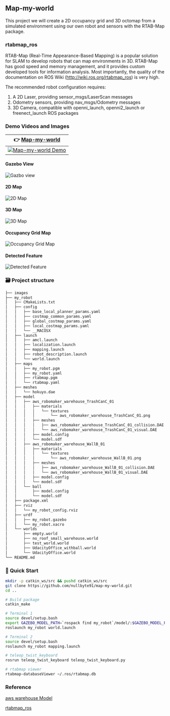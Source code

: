 ## Map-my-world
This project we will create a 2D occupancy grid and 3D octomap from a simulated environment using our own robot and sensors with the RTAB-Map package.

### rtabmap_ros
RTAB-Map (Real-Time Appearance-Based Mapping) is a popular solution for SLAM to develop robots that can map environments in 3D. RTAB-Map has good speed and memory management, and it provides custom developed tools for information analysis. Most importantly, the quality of the documentation on ROS Wiki (http://wiki.ros.org/rtabmap_ros) is very high.

The recommended robot configuration requires:

1. A 2D Laser, providing sensor_msgs/LaserScan messages
2. Odometry sensors, providing nav_msgs/Odometry messages
3. 3D Camera, compatible with openni_launch, openni2_launch or freenect_launch ROS packages

### Demo Videos and Images
| 👉 [Map-my-world](https://youtu.be/PF4Z7xRsVOM) |
| ------------------------------------------------------------ |
| [![Map-my-world Demo](https://github.com/nullbyte91/map-my-world/blob/master/images/HLD_View.png)](https://youtu.be/PF4Z7xRsVOM) |

#### Gazebo View
![Gazbo view](https://github.com/nullbyte91/map-my-world/blob/master/images/gazebo_view.png)

#### 2D Map
![2D Map](https://github.com/nullbyte91/map-my-world/blob/master/images/2d_map_update.png)

#### 3D Map
![3D Map](https://github.com/nullbyte91/map-my-world/blob/master/images/3d_map.png)

#### Occupancy Grid Map
![Occupancy Grid Map](https://github.com/nullbyte91/map-my-world/blob/master/images/occupancy_grid_map.png)

#### Detected Feature
![Detected Feature](https://github.com/nullbyte91/map-my-world/blob/master/images/Detected_Feature.png)

### 🗃 Project structure
```python
├── images
├── my_robot
│   ├── CMakeLists.txt
│   ├── config
│   │   ├── base_local_planner_params.yaml
│   │   ├── costmap_common_params.yaml
│   │   ├── global_costmap_params.yaml
│   │   ├── local_costmap_params.yaml
│   │   └── __MACOSX
│   ├── launch
│   │   ├── amcl.launch
│   │   ├── localization.launch
│   │   ├── mapping.launch
│   │   ├── robot_description.launch
│   │   └── world.launch
│   ├── maps
│   │   ├── my_robot.pgm
│   │   ├── my_robot.yaml
│   │   ├── rtabmap.pgm
│   │   └── rtabmap.yaml
│   ├── meshes
│   │   └── hokuyo.dae
│   ├── model
│   │   ├── aws_robomaker_warehouse_TrashCanC_01
│   │   │   ├── materials
│   │   │   │   └── textures
│   │   │   │       └── aws_robomaker_warehouse_TrashCanC_01.png
│   │   │   ├── meshes
│   │   │   │   ├── aws_robomaker_warehouse_TrashCanC_01_collision.DAE
│   │   │   │   └── aws_robomaker_warehouse_TrashCanC_01_visual.DAE
│   │   │   ├── model.config
│   │   │   └── model.sdf
│   │   ├── aws_robomaker_warehouse_WallB_01
│   │   │   ├── materials
│   │   │   │   └── textures
│   │   │   │       └── aws_robomaker_warehouse_WallB_01.png
│   │   │   ├── meshes
│   │   │   │   ├── aws_robomaker_warehouse_WallB_01_collision.DAE
│   │   │   │   └── aws_robomaker_warehouse_WallB_01_visual.DAE
│   │   │   ├── model.config
│   │   │   └── model.sdf
│   │   └── ball
│   │       ├── model.config
│   │       └── model.sdf
│   ├── package.xml
│   ├── rviz
│   │   └── my_robot_config.rviz
│   ├── urdf
│   │   ├── my_robot.gazebo
│   │   └── my_robot.xacro
│   └── worlds
│       ├── empty.world
│       ├── no_roof_small_warehouse.world
│       ├── test_world.world
│       ├── UdacityOffice_withball.world
│       └── UdacityOffice.world
└── README.md

```
### 🖖 Quick Start
```bash
mkdir -p catkin_ws/src && pushd catkin_ws/src
git clone https://github.com/nullbyte91/map-my-world.git
cd ..

# Build package
catkin_make

# Terminal 1
source devel/setup.bash
export GAZEBO_MODEL_PATH=`rospack find my_robot`/model/:$GAZEBO_MODEL_PATH
roslaunch my_robot world.launch

# Terminal 2
source devel/setup.bash
roslaunch my_robot mapping.launch

# teleop_twist_keyboard
rosrun teleop_twist_keyboard teleop_twist_keyboard.py

# rtabmap viewer
rtabmap-databaseViewer ~/.ros/rtabmap.db

```

### Reference
[aws warehouse Model](https://github.com/aws-robotics/aws-robomaker-small-warehouse-world)

[rtabmap_ros](http://wiki.ros.org/rtabmap_ros)
